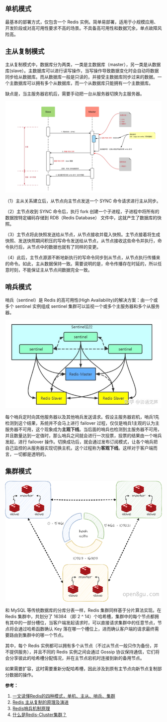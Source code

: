 
## 单机模式

最基本的部署方式，仅包含一个 Redis 实例。简单易部署，适用于小规模应用、开发阶段或对高可用性要求不高的场景。不具备高可用性和数据冗余，单点故障风险高。

## 主从复制模式

主从复制模式中，数据库分为两类，一类是主数据库（master），另一类是从数据库(slave）。主数据库可以进行读写操作，当写操作导致数据变化时会自动将数据同步给从数据库。而从数据库一般是只读的，并接受主数据库同步过来的数据。一个主数据库可以拥有多个从数据库，而一个从数据库只能拥有一个主数据库。

缺点是，当主服务器宕机后，需要手动把一台从服务器切换为主服务器。

![](assets/四种Redis部署模式/主从复制模式.webp)

（1）主从关系建立后，从节点向主节点发送一个 SYNC 命令请求进行主从同步。

（2）主节点收到 SYNC 命令后，执行 fork 创建一个子进程，子进程中将所有的数据按特定编码存储到 RDB（Redis Database） 文件中，这就产生了数据库的快照。

（3）主节点将此快照发送给从节点，从节点接收并载入快照。主节点接着将生成快照、发送快照期间积压的写命令发送给从节点，从节点接收这些命令并执行，命令执行后，从节点中的数据也就有了同样的变更。

（4）此后，主节点源源不断地新执行的写命令同步到从节点，从节点执行传播来的命令。如此，主从数据保持一致。需要说明的是，命令传播存在时延的，所以任意时刻，不能保证主从节点间数据完全一致。

## 哨兵模式

哨兵（sentinel）是 Redis 的高可用性(High Availability)的解决方案：由一个或多个 sentinel 实例组成 sentinel 集群可以监视一个或多个主服务器和多个从服务器。

![](assets/四种Redis部署模式/哨兵模式.jpg)

每个哨兵定时向其他服务器以及其他哨兵发送请求。假设主服务器宕机，哨兵1先检测到这个结果，系统并不会马上进行 failover 过程，仅仅是哨兵1主观的认为主服务器不可用，这个现象成为**主观下线**。当后面的哨兵也检测到主服务器不可用，并且数量达到一定值时，那么哨兵之间就会进行一次投票，投票的结果由一个哨兵发起，进行 failover 操作。切换成功后，就会通过发布订阅模式，让各个哨兵把自己监控的从服务器实现切换主机，这个过程称为**客观下线**。这样对于客户端而言，一切都是透明的。

## 集群模式

![](assets/四种Redis部署模式/集群模式.png)

和 MySQL 等传统数据库的分库分表一样，Redis 集群同样基于分片算法实现。在 Redis 集群中，共划分了 16384 （即 2 ^ 14）个哈希槽，集群中的每个节点都拥有其中的一部分槽位，当客户端发起请求时，可以直接请求集群中的任意节点，节点将会通过哈希函数确认 Key 落在哪一个槽位上，进而确认客户端的请求最终需要路由到集群中的哪一个节点。

其中，每个 Redis 实例都可以拥有多个从节点（不过从节点一般只作为备份，并不提供服务），并且不同的 Redis 实例之间会通过 Gossip 协议保持通信，它们将会分享彼此的哈希槽分配情况，并在主节点宕机时连接到新的备用节点。

如果需要扩容，这时需要重新分配哈希槽，因此涉及到原有主节点向新节点复制部分数据的操作。

**参考：**

1. [一文读懂Redis的四种模式，单机、主从、哨兵、集群 ](https://www.cnblogs.com/zhonglongbo/p/13128955.html)
2. [Redis 主从复制的原理及演进](https://juejin.cn/post/7070458131431555108)
3. [Redis哨兵机制原理](https://zhuanlan.zhihu.com/p/607354346)
4. [什么是Redis-Cluster集群？](https://open8gu.com/redis/high-availability/ivylinovg8bmar5x/)
